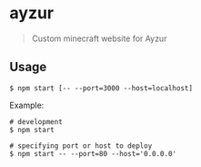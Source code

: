 # ayzur
> Custom minecraft website for Ayzur

## Usage
```shell
$ npm start [-- --port=3000 --host=localhost]
```
Example:
```
# development
$ npm start

# specifying port or host to deploy
$ npm start -- --port=80 --host='0.0.0.0'
```
